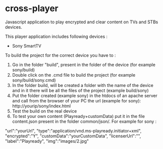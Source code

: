 # cross-player
Javascript application to play encrypted and clear content on TVs and STBs devices.

This player application includes following devices :

- Sony SmartTV

To build the project for the correct device you have to : 
 1) Go in the folder "build", present in the folder of the device (for example sony/build)
 2) Double click on the .cmd file to build the project (for example sony/build/sony.cmd)
 3) In the folder build, will be created a folder with the name of the device and in it there will be all the files of the project (example build/sony)
 4) Put the folder created (example sony) in the htdocs of an apache server and call from the browser of your PC the url (example for   sony): http://yourip/sony/index.html
 5) Test the build on the real device
 6) To test your own content (Playready+customData) put it in the file content.json present in the folder common/json/. For example for sony : 
 
   "url":"yourUrl",
			"type":"application/vnd.ms-playready.initiator+xml",
			"encrypted":"Y",
			"customData":"yourCustomData",
			"licenserUrl":"",
			"label":"Playready",
			"img":"images/2.jpg"
